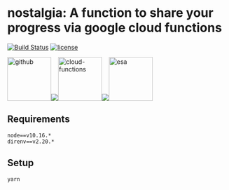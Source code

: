 # nostalgia: A function to share your progress via google cloud functions
[![Build Status](https://travis-ci.com/chck/nostalgia.svg?branch=master)](https://travis-ci.com/chck/nostalgia)
[![license](https://img.shields.io/github/license/mashape/apistatus.svg?maxAge=2592000)](https://github.com/chck/nostalgia/blob/master/LICENSE)

<img src="https://avatars1.githubusercontent.com/u/9919?s=200&v=4" alt="github" width="100"/><img src="https://icongr.am/octicons/arrow-right.svg?size=100"><img src="https://lh4.googleusercontent.com/lmJngOFQab_mPgj1doUBkR_ntO8NOSBq6epctGO5uBsDPFT98madkWGlZQ2yejB1luBRlrE0NP4rv9JMepL_Cyi858rNka7UV9Z_1RHDQow1EHvKbD0Ivkgp6fgoOyqydXAOYTPCsjQ" alt="cloud-functions" width="100"><img src="https://icongr.am/octicons/arrow-right.svg?size=100"><img src="https://avatars1.githubusercontent.com/u/7996503?s=200&v=4" alt="esa" width="100">


## Requirements
```
node==v10.16.*
direnv==v2.20.*
```

## Setup
```
yarn
```
